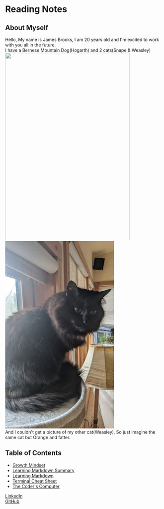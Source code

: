 # Reading Notes

## About Myself<br>
Hello, My name is James Brooks, I am 20 years old and I'm excited to work with you all in the future.<br>
I have a Bernese Mountain Dog(Hogarth) and 2 cats(Snape & Weasley)<br>
<img src="PXL_20220124_222637381.jpg" width="400" height="600">
<img src="PXL_20220124_222656582.jpg" width="350" height="600"><br>
And I couldn't get a picture of my other cat(Weasley), So just imagine the same cat but Orange and fatter.

## Table of Contents

- [Growth Mindset](https://github.com/JamesBrooks01/reading-notes/blob/main/Growth%20Mindset.md)
- [Learning Markdown Summary](https://github.com/JamesBrooks01/reading-notes/blob/main/Learning%20Markdown%20Summary.md)
- [Learning Markdown](https://github.com/JamesBrooks01/reading-notes/blob/main/Learning%20Markdown.md) 
- [Terminal Cheat Sheet](https://github.com/JamesBrooks01/reading-notes/blob/main/Learning%20Markdown.md) 
- [The Coder's Computer](https://github.com/JamesBrooks01/reading-notes/blob/main/The%20Coder's%20Computer.md)  

[LinkedIn](https://www.linkedin.com/in/james-brooks-8270b3170/)<br>
[GitHub](https://github.com/JamesBrooks01)<br>
